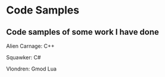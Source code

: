 # Code Samples
Code samples of some work I have done
------


Alien Carnage: C++


Squawker: C#


Vlondren: Gmod Lua
